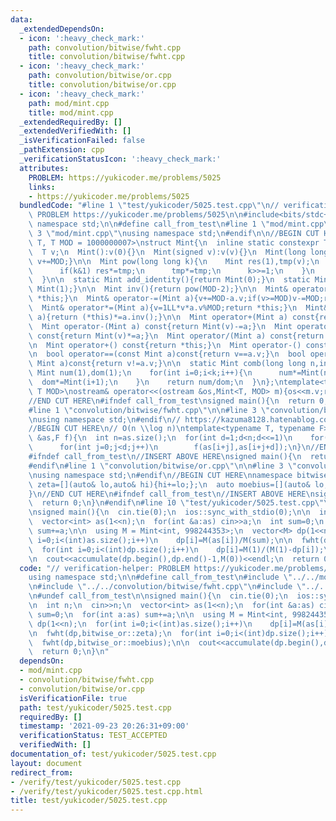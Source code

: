 ```yaml
---
data:
  _extendedDependsOn:
  - icon: ':heavy_check_mark:'
    path: convolution/bitwise/fwht.cpp
    title: convolution/bitwise/fwht.cpp
  - icon: ':heavy_check_mark:'
    path: convolution/bitwise/or.cpp
    title: convolution/bitwise/or.cpp
  - icon: ':heavy_check_mark:'
    path: mod/mint.cpp
    title: mod/mint.cpp
  _extendedRequiredBy: []
  _extendedVerifiedWith: []
  _isVerificationFailed: false
  _pathExtension: cpp
  _verificationStatusIcon: ':heavy_check_mark:'
  attributes:
    PROBLEM: https://yukicoder.me/problems/5025
    links:
    - https://yukicoder.me/problems/5025
  bundledCode: "#line 1 \"test/yukicoder/5025.test.cpp\"\n// verification-helper:\
    \ PROBLEM https://yukicoder.me/problems/5025\n\n#include<bits/stdc++.h>\nusing\
    \ namespace std;\n\n#define call_from_test\n#line 1 \"mod/mint.cpp\"\n\n#line\
    \ 3 \"mod/mint.cpp\"\nusing namespace std;\n#endif\n\n//BEGIN CUT HERE\ntemplate<typename\
    \ T, T MOD = 1000000007>\nstruct Mint{\n  inline static constexpr T mod = MOD;\n\
    \  T v;\n  Mint():v(0){}\n  Mint(signed v):v(v){}\n  Mint(long long t){v=t%MOD;if(v<0)\
    \ v+=MOD;}\n\n  Mint pow(long long k){\n    Mint res(1),tmp(v);\n    while(k){\n\
    \      if(k&1) res*=tmp;\n      tmp*=tmp;\n      k>>=1;\n    }\n    return res;\n\
    \  }\n\n  static Mint add_identity(){return Mint(0);}\n  static Mint mul_identity(){return\
    \ Mint(1);}\n\n  Mint inv(){return pow(MOD-2);}\n\n  Mint& operator+=(Mint a){v+=a.v;if(v>=MOD)v-=MOD;return\
    \ *this;}\n  Mint& operator-=(Mint a){v+=MOD-a.v;if(v>=MOD)v-=MOD;return *this;}\n\
    \  Mint& operator*=(Mint a){v=1LL*v*a.v%MOD;return *this;}\n  Mint& operator/=(Mint\
    \ a){return (*this)*=a.inv();}\n\n  Mint operator+(Mint a) const{return Mint(v)+=a;}\n\
    \  Mint operator-(Mint a) const{return Mint(v)-=a;}\n  Mint operator*(Mint a)\
    \ const{return Mint(v)*=a;}\n  Mint operator/(Mint a) const{return Mint(v)/=a;}\n\
    \n  Mint operator+() const{return *this;}\n  Mint operator-() const{return v?Mint(MOD-v):Mint(v);}\n\
    \n  bool operator==(const Mint a)const{return v==a.v;}\n  bool operator!=(const\
    \ Mint a)const{return v!=a.v;}\n\n  static Mint comb(long long n,int k){\n   \
    \ Mint num(1),dom(1);\n    for(int i=0;i<k;i++){\n      num*=Mint(n-i);\n    \
    \  dom*=Mint(i+1);\n    }\n    return num/dom;\n  }\n};\ntemplate<typename T,\
    \ T MOD>\nostream& operator<<(ostream &os,Mint<T, MOD> m){os<<m.v;return os;}\n\
    //END CUT HERE\n#ifndef call_from_test\nsigned main(){\n  return 0;\n}\n#endif\n\
    #line 1 \"convolution/bitwise/fwht.cpp\"\n\n#line 3 \"convolution/bitwise/fwht.cpp\"\
    \nusing namespace std;\n#endif\n// https://kazuma8128.hatenablog.com/entry/2018/05/31/144519\n\
    //BEGIN CUT HERE\n// O(n \\log n)\ntemplate<typename T, typename F>\nvoid fwht(vector<T>\
    \ &as,F f){\n  int n=as.size();\n  for(int d=1;d<n;d<<=1)\n    for(int m=d<<1,i=0;i<n;i+=m)\n\
    \      for(int j=0;j<d;j++)\n        f(as[i+j],as[i+j+d]);\n}\n//END CUT HERE\n\
    #ifndef call_from_test\n//INSERT ABOVE HERE\nsigned main(){\n  return 0;\n}\n\
    #endif\n#line 1 \"convolution/bitwise/or.cpp\"\n\n#line 3 \"convolution/bitwise/or.cpp\"\
    \nusing namespace std;\n#endif\n//BEGIN CUT HERE\nnamespace bitwise_or{\n  auto\
    \ zeta=[](auto& lo,auto& hi){hi+=lo;};\n  auto moebius=[](auto& lo,auto& hi){hi-=lo;};\n\
    }\n//END CUT HERE\n#ifndef call_from_test\n//INSERT ABOVE HERE\nsigned main(){\n\
    \  return 0;\n}\n#endif\n#line 10 \"test/yukicoder/5025.test.cpp\"\n#undef call_from_test\n\
    \nsigned main(){\n  cin.tie(0);\n  ios::sync_with_stdio(0);\n\n  int n;\n  cin>>n;\n\
    \  vector<int> as(1<<n);\n  for(int &a:as) cin>>a;\n  int sum=0;\n  for(int a:as)\
    \ sum+=a;\n\n  using M = Mint<int, 998244353>;\n  vector<M> dp(1<<n);\n  for(int\
    \ i=0;i<(int)as.size();i++)\n    dp[i]=M(as[i])/M(sum);\n\n  fwht(dp,bitwise_or::zeta);\n\
    \  for(int i=0;i<(int)dp.size();i++)\n    dp[i]=M(1)/(M(1)-dp[i]);\n  fwht(dp,bitwise_or::moebius);\n\
    \n  cout<<accumulate(dp.begin(),dp.end()-1,M(0))<<endl;\n  return 0;\n}\n"
  code: "// verification-helper: PROBLEM https://yukicoder.me/problems/5025\n\n#include<bits/stdc++.h>\n\
    using namespace std;\n\n#define call_from_test\n#include \"../../mod/mint.cpp\"\
    \n#include \"../../convolution/bitwise/fwht.cpp\"\n#include \"../../convolution/bitwise/or.cpp\"\
    \n#undef call_from_test\n\nsigned main(){\n  cin.tie(0);\n  ios::sync_with_stdio(0);\n\
    \n  int n;\n  cin>>n;\n  vector<int> as(1<<n);\n  for(int &a:as) cin>>a;\n  int\
    \ sum=0;\n  for(int a:as) sum+=a;\n\n  using M = Mint<int, 998244353>;\n  vector<M>\
    \ dp(1<<n);\n  for(int i=0;i<(int)as.size();i++)\n    dp[i]=M(as[i])/M(sum);\n\
    \n  fwht(dp,bitwise_or::zeta);\n  for(int i=0;i<(int)dp.size();i++)\n    dp[i]=M(1)/(M(1)-dp[i]);\n\
    \  fwht(dp,bitwise_or::moebius);\n\n  cout<<accumulate(dp.begin(),dp.end()-1,M(0))<<endl;\n\
    \  return 0;\n}\n"
  dependsOn:
  - mod/mint.cpp
  - convolution/bitwise/fwht.cpp
  - convolution/bitwise/or.cpp
  isVerificationFile: true
  path: test/yukicoder/5025.test.cpp
  requiredBy: []
  timestamp: '2021-09-23 20:26:31+09:00'
  verificationStatus: TEST_ACCEPTED
  verifiedWith: []
documentation_of: test/yukicoder/5025.test.cpp
layout: document
redirect_from:
- /verify/test/yukicoder/5025.test.cpp
- /verify/test/yukicoder/5025.test.cpp.html
title: test/yukicoder/5025.test.cpp
---
```

